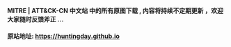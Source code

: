 #### MITRE | ATT&CK-CN 中文站 中的所有原图下载 , 内容将持续不定期更新 ，欢迎大家随时反馈斧正 ...
#### 原站地址:  https://huntingday.github.io

